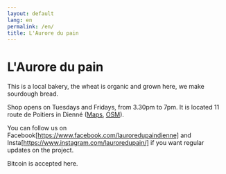 ```yaml
---
layout: default
lang: en
permalink: /en/
title: L'Aurore du pain
---
```


# L'Aurore du pain

This is a local bakery, the wheat is organic and grown here, we make sourdough bread.

Shop opens on Tuesdays and Fridays, from 3.30pm to 7pm. It is located 11 route de Poitiers in Dienné ([Maps](https://maps.app.goo.gl/Wa2EMr7tkGS1kTSk6), [OSM](https://www.openstreetmap.org/#map=19/46.442624/0.546959)).

You can follow us on Facebook[https://www.facebook.com/lauroredupaindienne] and Insta[https://www.instagram.com/lauroredupain/] if you want regular updates on the project.

Bitcoin is accepted here.